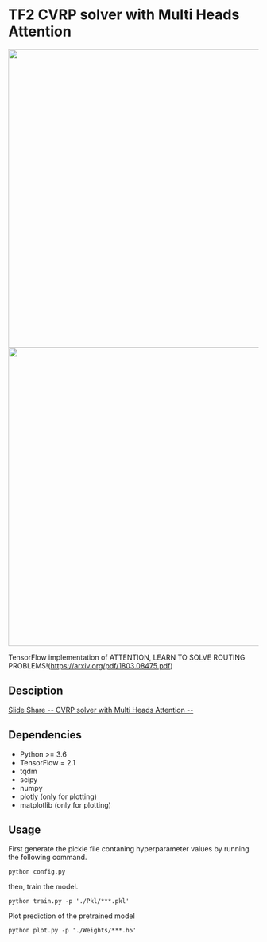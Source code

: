 # TF2 CVRP solver with Multi Heads Attention 

<img src="https://user-images.githubusercontent.com/51239551/88506411-cd450f80-d014-11ea-84eb-12e7ab983780.gif" width="600"/>

<img src="https://user-images.githubusercontent.com/51239551/88507610-bfdd5480-d017-11ea-99de-e9850e6be0db.gif" width="600"/>

TensorFlow implementation of ATTENTION, LEARN TO SOLVE ROUTING PROBLEMS!(https://arxiv.org/pdf/1803.08475.pdf)

## Desciption

[Slide Share -- CVRP solver with Multi Heads Attention --](https://www.slideshare.net/RINTAROSATO4/cvrp-solver-with-multi-head-attention?ref=https://www.slideshare.net/RINTAROSATO4/slideshelf)

## Dependencies

* Python >= 3.6
* TensorFlow = 2.1
* tqdm
* scipy
* numpy
* plotly (only for plotting)
* matplotlib (only for plotting)


## Usage

First generate the pickle file contaning hyperparameter values by running the following command.

```
python config.py
```

then, train the model.

```
python train.py -p './Pkl/***.pkl'
```

Plot prediction of the pretrained model

```
python plot.py -p './Weights/***.h5'
```


